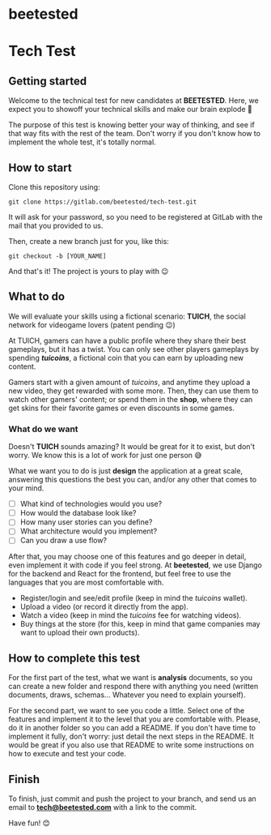 # beetested

# Tech Test



## Getting started

Welcome to the technical test for new candidates at **BEETESTED**. Here, we expect you to showoff your technical skills and make our brain explode 🤯​

The purpose of this test is knowing better your way of thinking, and see if that way fits with the rest of the team. Don't worry if you don't know how to implement the whole test, it's totally normal.

## How to start

Clone this repository using:

```
git clone https://gitlab.com/beetested/tech-test.git
```

It will ask for your password, so you need to be registered at GitLab with the mail that you provided to us.

Then, create a new branch just for you, like this:

```
git checkout -b [YOUR_NAME]
```

And that's it! The project is yours to play with 😉​

## What to do

We will evaluate your skills using a fictional scenario: **TUICH**, the social network for videogame lovers (patent pending 😉​)

At TUICH, gamers can have a public profile where they share their best gameplays, but it has a twist. You can only see other players gameplays by spending ***tuicoins***, a fictional coin that you can earn by uploading new content.

Gamers start with a given amount of *tuicoins*, and anytime they upload a new video, they get rewarded with some more. Then, they can use them to watch other gamers' content; or spend them in the **shop**, where they can get skins for their favorite games or even discounts in some games.

### What do we want

Doesn't **TUICH** sounds amazing? It would be great for it to exist, but don't worry. We know this is a lot of work for just one person ​😅

What we want you to do is just **design** the application at a great scale, answering this questions the best you can, and/or any other that comes to your mind.

- [ ] What kind of technologies would you use?
- [ ] How would the database look like?
- [ ] How many user stories can you define?
- [ ] What architecture would you implement?
- [ ] Can you draw a use flow?

After that, you may choose one of this features and go deeper in detail, even implement it with code if you feel strong. At **beetested**, we use Django for the backend and React for the frontend, but feel free to use the languages that you are most comfortable with.

- Register/login and see/edit profile (keep in mind the *tuicoins* wallet).
- Upload a video (or record it directly from the app).
- Watch a video (keep in mind the *tuicoins* fee for watching videos).
- Buy things at the store (for this, keep in mind that game companies may want to upload their own products).

## How to complete this test

For the first part of the test, what we want is **analysis** documents, so you can create a new folder and respond there with anything you need (written documents, draws, schemas... Whatever you need to explain yourself).

For the second part, we want to see you code a little. Select one of the features and implement it to the level that you are comfortable with. Please, do it in another folder so you can add a README. If you don't have time to implement it fully, don't worry: just detail the next steps in the README. It would be great if you also use that README to write some instructions on how to execute and test your code.

## Finish

To finish, just commit and push the project to your branch, and send us an email to **tech@beetested.com** with a link to the commit.

Have fun! ​😊